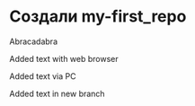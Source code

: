 # Создали my-first_repo


Abracadabra

Added text with web browser

Added text via PC

Added text in new branch
